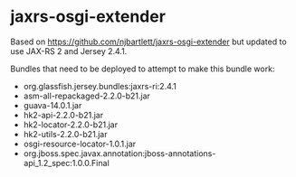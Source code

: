 jaxrs-osgi-extender
===================
Based on https://github.com/njbartlett/jaxrs-osgi-extender but updated to use JAX-RS 2 and Jersey 2.4.1.

Bundles that need to be deployed to attempt to make this bundle work:

- org.glassfish.jersey.bundles:jaxrs-ri:2.4.1
- asm-all-repackaged-2.2.0-b21.jar
- guava-14.0.1.jar
- hk2-api-2.2.0-b21.jar
- hk2-locator-2.2.0-b21.jar
- hk2-utils-2.2.0-b21.jar
- osgi-resource-locator-1.0.1.jar
- org.jboss.spec.javax.annotation:jboss-annotations-api_1.2_spec:1.0.0.Final